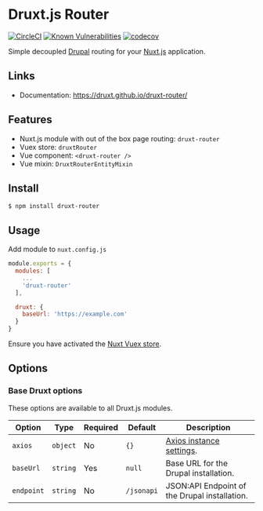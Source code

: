 # Druxt.js Router

[![CircleCI](https://circleci.com/gh/druxt/druxt-router.svg?style=svg)](https://circleci.com/gh/druxt/druxt-router)
[![Known Vulnerabilities](https://snyk.io//test/github/druxt/druxt-router/badge.svg?targetFile=package.json)](https://snyk.io//test/github/druxt/druxt-router?targetFile=package.json)
[![codecov](https://codecov.io/gh/druxt/druxt-router/branch/develop/graph/badge.svg)](https://codecov.io/gh/druxt/druxt-router)

Simple decoupled [Drupal](https://drupal.org) routing for your [Nuxt.js](https://nuxtjs.org) application.

## Links

- Documentation: https://druxt.github.io/druxt-router/

## Features

- Nuxt.js module with out of the box page routing: `druxt-router`
- Vuex store: `druxtRouter`
- Vue component: `<druxt-router />`
- Vue mixin: `DruxtRouterEntityMixin`

## Install

`$ npm install druxt-router`

## Usage

Add module to `nuxt.config.js`

```js
module.exports = {
  modules: [
    ...
    'druxt-router'
  ],

  druxt: {
    baseUrl: 'https://example.com'
  }
}
```

Ensure you have activated the [Nuxt Vuex store](https://nuxtjs.org/guide/vuex-store/).

## Options

### Base Druxt options

These options are available to all Druxt.js modules.

| Option | Type | Required | Default | Description |
| --- | --- | --- | --- | --- |
| `axios` | `object` | No | `{}` | [Axios instance settings](https://github.com/axios/axios#axioscreateconfig). |
| `baseUrl` | `string` | Yes | `null` | Base URL for the Drupal installation. |
| `endpoint` | `string` | No | `/jsonapi` | JSON:API Endpoint of the Drupal installation. |
